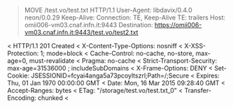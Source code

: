 > MOVE /test.vo/test.txt HTTP/1.1
> User-Agent: libdavix/0.4.0 neon/0.0.29
> Keep-Alive: 
> Connection: TE, Keep-Alive
> TE: trailers
> Host: omii006-vm03.cnaf.infn.it:9443
> Destination: https://omii006-vm03.cnaf.infn.it:9443/test.vo/test2.txt
> 
< HTTP/1.1 201 Created
< X-Content-Type-Options: nosniff
< X-XSS-Protection: 1; mode=block
< Cache-Control: no-cache, no-store, max-age=0, must-revalidate
< Pragma: no-cache
< Strict-Transport-Security: max-age=31536000 ; includeSubDomains
< X-Frame-Options: DENY
< Set-Cookie: JSESSIONID=fcyai4anga5a73pcoyltszrl;Path=/;Secure
< Expires: Thu, 01 Jan 1970 00:00:00 GMT
< Date: Mon, 16 Mar 2015 09:28:40 GMT
< Accept-Ranges: bytes
< ETag: "/storage/test.vo/test.txt_0"
< Transfer-Encoding: chunked
<